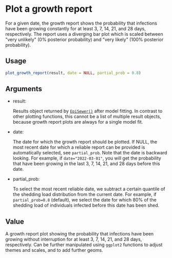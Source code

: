 # Plot a growth report

For a given date, the growth report shows the probability that
infections have been growing constantly for at least 3, 7, 14, 21, and
28 days, respectively. The report uses a diverging bar plot which is
scaled between "very unlikely" (0% posterior probability) and "very
likely" (100% posterior probability).

## Usage

``` r
plot_growth_report(result, date = NULL, partial_prob = 0.8)
```

## Arguments

- result:

  Results object returned by
  [`EpiSewer()`](https://adrian-lison.github.io/EpiSewer/reference/EpiSewer.md)
  after model fitting. In contrast to other plotting functions, this
  cannot be a list of multiple result objects, because growth report
  plots are always for a single model fit.

- date:

  The date for which the growth report should be plotted. If NULL, the
  most recent date for which a reliable report can be provided is
  automatically selected, see `partial_prob`. Note that the date is
  backward looking. For example, if `date="2022-03-01"`, you will get
  the probability that have been growing in the last 3, 7, 14, 21, and
  28 days before this date.

- partial_prob:

  To select the most recent reliable date, we subtract a certain
  quantile of the shedding load distribution from the current date. For
  example, if `partial_prob=0.8` (default), we select the date for which
  80% of the shedding load of individuals infected before this date has
  been shed.

## Value

A growth report plot showing the probability that infections have been
growing without interruption for at least 3, 7, 14, 21, and 28 days,
respectively. Can be further manipulated using `ggplot2` functions to
adjust themes and scales, and to add further geoms.
